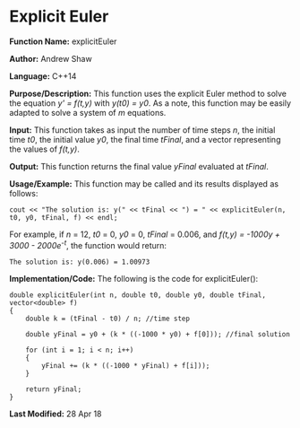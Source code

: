 # Explicit Euler

**Function Name:** explicitEuler

**Author:** Andrew Shaw

**Language:** C++14

**Purpose/Description:** This function uses the explicit Euler method to solve the equation *y' = f(t,y)* with *y(t0) = y0*. As a note, this function may be easily adapted to solve a system of *m* equations.

**Input:** This function takes as input the number of time steps *n*, the initial time *t0*, the initial value *y0*, the final time *tFinal*, and a vector representing the values of *f(t,y)*.

**Output:** This function returns the final value *yFinal* evaluated at *tFinal*.

**Usage/Example:** This function may be called and its results displayed as follows:
~~~~
cout << "The solution is: y(" << tFinal << ") = " << explicitEuler(n, t0, y0, tFinal, f) << endl;
~~~~
For example, if *n* = 12, *t0* = 0, *y0* = 0, *tFinal* = 0.006, and *f(t,y) = -1000y + 3000 - 2000e<sup>-t</sup>*, the function would return:
~~~~
The solution is: y(0.006) = 1.00973
~~~~
**Implementation/Code:** The following is the code for explicitEuler():
~~~~
double explicitEuler(int n, double t0, double y0, double tFinal, vector<double> f)
{
	double k = (tFinal - t0) / n; //time step

	double yFinal = y0 + (k * ((-1000 * y0) + f[0])); //final solution

	for (int i = 1; i < n; i++)
	{
		yFinal += (k * ((-1000 * yFinal) + f[i]));
	}

	return yFinal;
}
~~~~
**Last Modified:** 28 Apr 18
